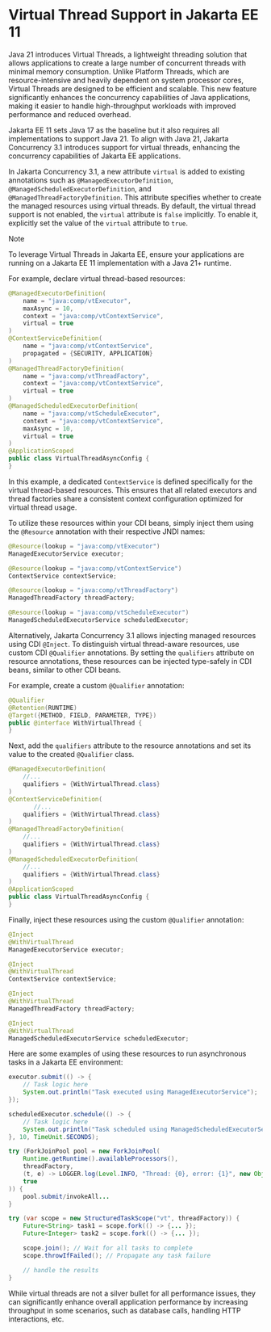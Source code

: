 # Virtual Thread Support in Jakarta EE 11

Java 21 introduces Virtual Threads, a lightweight threading solution that allows applications to create a large number of concurrent threads with minimal memory consumption. Unlike Platform Threads, which are resource-intensive and heavily dependent on system processor cores, Virtual Threads are designed to be efficient and scalable. This new feature significantly enhances the concurrency capabilities of Java applications, making it easier to handle high-throughput workloads with improved performance and reduced overhead.

Jakarta EE 11 sets Java 17 as the baseline but it also requires all implementations to support Java 21. To align with Java 21, Jakarta Concurrency 3.1 introduces support for virtual threads, enhancing the concurrency capabilities of Jakarta EE applications.

In Jakarta Concurrency 3.1, a new attribute `virtual` is added to existing annotations such as `@ManagedExecutorDefinition`, `@ManagedScheduledExecutorDefinition`, and `@ManagedThreadFactoryDefinition`. This attribute specifies whether to create the managed resources using virtual threads. By default, the virtual thread support is not enabled, the `virtual` attribute is `false` implicitly. To enable it, explicitly set the value of the `virtual` attribute to `true`.

> [!NOTE]
> To leverage Virtual Threads in Jakarta EE, ensure your applications are running on a Jakarta EE 11 implementation with a Java 21+ runtime.

For example, declare virtual thread-based resources:

```java
@ManagedExecutorDefinition(
    name = "java:comp/vtExecutor",
    maxAsync = 10,
    context = "java:comp/vtContextService",
    virtual = true
)
@ContextServiceDefinition(
    name = "java:comp/vtContextService",
    propagated = {SECURITY, APPLICATION}
)
@ManagedThreadFactoryDefinition(
    name = "java:comp/vtThreadFactory",
    context = "java:comp/vtContextService",
    virtual = true
)
@ManagedScheduledExecutorDefinition(
    name = "java:comp/vtScheduleExecutor",
    context = "java:comp/vtContextService",
    maxAsync = 10,
    virtual = true
)
@ApplicationScoped
public class VirtualThreadAsyncConfig {
}
```

In this example, a dedicated `ContextService` is defined specifically for the virtual thread-based resources. This ensures that all related executors and thread factories share a consistent context configuration optimized for virtual thread usage.

To utilize these resources within your CDI beans, simply inject them using the `@Resource` annotation with their respective JNDI names:

```java
@Resource(lookup = "java:comp/vtExecutor")
ManagedExecutorService executor;

@Resource(lookup = "java:comp/vtContextService")
ContextService contextService;

@Resource(lookup = "java:comp/vtThreadFactory")
ManagedThreadFactory threadFactory;

@Resource(lookup = "java:comp/vtScheduleExecutor")
ManagedScheduledExecutorService scheduledExecutor;
```

Alternatively, Jakarta Concurrency 3.1 allows injecting managed resources using CDI `@Inject`. To distinguish virtual thread-aware resources, use custom CDI `@Qualifier` annotations. By setting the `qualifiers` attribute on resource annotations, these resources can be injected type-safely in CDI beans, similar to other CDI beans.

For example, create a custom `@Qualifier` annotation:

```java
@Qualifier
@Retention(RUNTIME)
@Target({METHOD, FIELD, PARAMETER, TYPE})
public @interface WithVirtualThread {
}
```

Next, add the `qualifiers` attribute to the resource annotations and set its value to the created `@Qualifier` class.

```java
@ManagedExecutorDefinition(
    //...
    qualifiers = {WithVirtualThread.class}
)
@ContextServiceDefinition(
       //...
    qualifiers = {WithVirtualThread.class}
)
@ManagedThreadFactoryDefinition(
    //...
    qualifiers = {WithVirtualThread.class}
)
@ManagedScheduledExecutorDefinition(
    //...
    qualifiers = {WithVirtualThread.class}
)
@ApplicationScoped
public class VirtualThreadAsyncConfig {
}
```

Finally, inject these resources using the custom `@Qualifier` annotation:

```java
@Inject
@WithVirtualThread
ManagedExecutorService executor;

@Inject
@WithVirtualThread
ContextService contextService;

@Inject
@WithVirtualThread
ManagedThreadFactory threadFactory;

@Inject
@WithVirtualThread
ManagedScheduledExecutorService scheduledExecutor;
```

Here are some examples of using these resources to run asynchronous tasks in a Jakarta EE environment:

```java
executor.submit(() -> {
    // Task logic here
    System.out.println("Task executed using ManagedExecutorService");
});

scheduledExecutor.schedule(() -> {
    // Task logic here
    System.out.println("Task scheduled using ManagedScheduledExecutorService");
}, 10, TimeUnit.SECONDS);

try (ForkJoinPool pool = new ForkJoinPool(
    Runtime.getRuntime().availableProcessors(),
    threadFactory,
    (t, e) -> LOGGER.log(Level.INFO, "Thread: {0}, error: {1}", new Object[]{t.getName(), e.getMessage()}),
    true
)) {
    pool.submit/invokeAll...
}

try (var scope = new StructuredTaskScope("vt", threadFactory)) {
    Future<String> task1 = scope.fork(() -> {... });
    Future<Integer> task2 = scope.fork(() -> {... });

    scope.join(); // Wait for all tasks to complete
    scope.throwIfFailed(); // Propagate any task failure

    // handle the results
}
```

While virtual threads are not a silver bullet for all performance issues, they can significantly enhance overall application performance by increasing throughput in some scenarios, such as database calls, handling HTTP interactions, etc.
